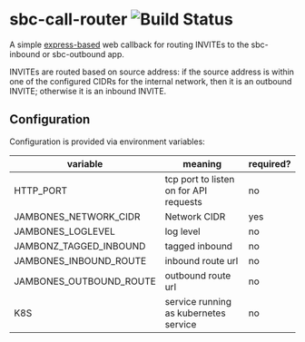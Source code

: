 # sbc-call-router ![Build Status](https://github.com/jambonz/sbc-call-router/workflows/CI/badge.svg)

A simple [express-based](https://expressjs.com/) web callback for routing INVITEs to the sbc-inbound or sbc-outbound app.

INVITEs are routed based on source address: if the source address is within one of the configured CIDRs for the internal network, then it is an outbound INVITE; otherwise it is an inbound INVITE.

## Configuration

Configuration is provided via environment variables:

| variable | meaning | required?|
|----------|----------|---------|
|HTTP_PORT| tcp port to listen on for API requests|no|
|JAMBONES_NETWORK_CIDR| Network CIDR |yes|
|JAMBONES_LOGLEVEL| log level |no|
|JAMBONZ_TAGGED_INBOUND| tagged inbound |no|
|JAMBONES_INBOUND_ROUTE| inbound route url |no|
|JAMBONES_OUTBOUND_ROUTE| outbound route url |no|
|K8S| service running as kubernetes service |no|